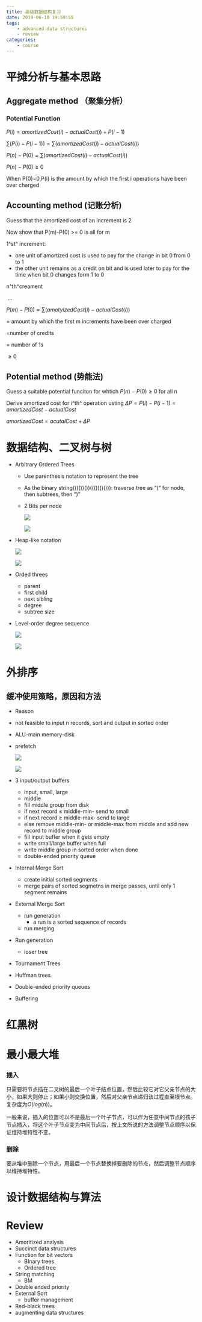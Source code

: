 ```yaml
---
title: 高级数据结构复习
date: 2019-06-10 19:59:55
tags:
	- advanced data structures
	- review
categories:
	- course
---
```


# 平摊分析与基本思路

## Aggregate method （聚集分析）

### Potential Function

$P(i)=amortizedCost(i)-actualCost(i)+P(i-1)$

$\sum(P(i)-P(i-1))=\sum(amortizedCost(i)-actualCost(i))$

$P(n)-P(0)=\sum(amortizedCost(i)-actualCost(i))$

$P(n)-P(0)\geq 0$

When P(0)=0,P(i) is the amount by which the first i operations have been over charged

## Accounting method (记账分析)

Guess that the amortized cost of an increment is 2

Now show that P(m)-P(0) >= 0 is all for m 

1^st^ increment:

* one unit of amortized cost is used to pay for the change in bit 0 from 0 to 1
* the other unit remains as a credit on bit and is used later to pay for the time when bit 0 changes form 1 to 0

n^th^creament

​	…

$P(m)-P(0)=\sum(amotyizedCost(i)-actualCost(i))$

= amount by which the first m increments have been over charged

=number of credits

= number of 1s

$\geq 0$

## Potential method (势能法)

Guess a suitable potential funciton for whtich $P(n)-P(0) \geq 0$ for all n 

Derive amortized cost for i^th^ operation usting $\Delta P = P(i)-P(i-1)=amortizedCost  - actualCost$

$amortizedCost  = acutalCost + \Delta P$

# 数据结构、二叉树与树

* Arbitrary Ordered Trees

  *  Use parenthesis notation to represent the tree

  *  As the binary string(((())())((())()())): traverse tree as “(“ for node, then subtrees, then “)” 

  * 2 Bits per node

    ![](AdvancedDataStructures/1560223707919.png)

    ![](Review/AdvancedDataStructures/1560223707919.png)

* Heap-like notation

  ![](Review/AdvancedDataStructures/1560224612865.png)

  ![](AdvancedDataStructures/1560224612865.png)

* Orded threes

  * parent
  * first child
  * next sibling
  * degree
  * subtree size

* Level-order degree sequence

  ![](AdvancedDataStructures/1560226038273.png)

  ![](Review/AdvancedDataStructures/1560226038273.png)

# 外排序

## 缓冲使用策略，原因和方法

*   Reason
    
*   not feasible to input n records, sort and output in sorted order
    
*   ALU-main memory-disk

*   prefetch

    ![](Review/AdvancedDataStructures/1560237147382.png)

    ![](AdvancedDataStructures/1560237147382.png)

* 3 input/output buffers
  * input, small, large
  * middle
  * fill middle group from disk
  * if next record $\leq$ middle-min- send to small
  * if next record $\geq$ middle-max- send to large
  * else remove middle-min- or middle-max from middle and add new record to middle group
  *  fill input buffer when it gets empty 
  * write small/large buffer when full        
  * write middle group in sorted order when done
  * double-ended priority queue
  
* Internal Merge Sort
  * create initial sorted segments   
  * merge pairs of sorted segmetns in merge passes, until only 1 segment remains
  
* External Merge Sort
  * run generation
    *  a run is a sorted sequence of records
  * run merging
  
* Run generation

  *   loser tree																																																																																																																								


*   Tournament Trees
*   Huffman trees
*   Double-ended priority queues
*   Buffering

# 红黑树

# 最小最大堆

### 插入

只需要将节点插在二叉树的最后一个叶子结点位置，然后比较它对它父亲节点的大小，如果大则停止；如果小则交换位置，然后对父亲节点递归该过程直至根节点。复杂度为$O(log(n))$。

一般来说，插入的位置可以不是最后一个叶子节点，可以作为任意中间节点的孩子节点插入，将这个叶子节点变为中间节点后，按上文所说的方法调整节点顺序以保证维持堆特性不变。     

### 删除

要从堆中删除一个节点，用最后一个节点替换掉要删除的节点，然后调整节点顺序以维持堆特性。

# 设计数据结构与算法

# Review

-   Amoritized analysis
-   Succinct data structures
-   Function for bit vectors
    -   BInary trees
    -   Ordered tree
-   String matching
    -   BM
-   Double ended priority
-   External Sort
    -   buffer management
-   Red-black trees
-   augmenting data structures